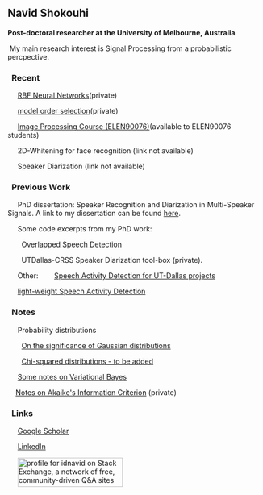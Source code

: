 ## Navid Shokouhi
**Post-doctoral researcher at the University of Melbourne, Australia**

&nbsp;My main research interest is Signal Processing from a probabilistic percpective.


### &nbsp;&nbsp;Recent
&nbsp;&nbsp;&nbsp;&nbsp; [RBF Neural Networks](https://github.com/idnavid/RBFadapt)(private)

&nbsp;&nbsp;&nbsp;&nbsp; [model order selection](https://github.com/idnavid/selectOrder/blob/master/notes/readme.md)(private)

&nbsp;&nbsp;&nbsp;&nbsp; [Image Processing Course (ELEN90076)](https://github.com/idnavid/imageprocessing_elen90076)(available to ELEN90076 students)

&nbsp;&nbsp;&nbsp;&nbsp; 2D-Whitening for face recognition (link not available)

&nbsp;&nbsp;&nbsp;&nbsp; Speaker Diarization (link not available)



### &nbsp;&nbsp;Previous Work
&nbsp;&nbsp;&nbsp;&nbsp; PhD dissertation: Speaker Recognition and Diarization in Multi-Speaker Signals. A link to my dissertation can be found [here](https://github.com/idnavid/dissertation/blob/master/SHOKOUHI-DISSERTATION-2017-rev3.pdf). 

&nbsp;&nbsp;&nbsp;&nbsp; Some code excerpts from my PhD work: 

&nbsp;&nbsp;&nbsp;&nbsp;&nbsp;&nbsp; [Overlapped Speech Detection](https://github.com/idnavid/pyknograms)

&nbsp;&nbsp;&nbsp;&nbsp;&nbsp;&nbsp; UTDallas-CRSS Speaker Diarization tool-box (private). 

&nbsp;&nbsp;&nbsp;&nbsp; Other: 
&nbsp;&nbsp;&nbsp;&nbsp;&nbsp;&nbsp; [Speech Activity Detection for UT-Dallas projects](https://github.com/idnavid/speech_activity_detection)

&nbsp;&nbsp;&nbsp;&nbsp; [light-weight Speech Activity Detection](https://github.com/idnavid/py_vad_tool)



### &nbsp;&nbsp;Notes
&nbsp;&nbsp;&nbsp;&nbsp; Probability distributions

&nbsp;&nbsp;&nbsp;&nbsp;&nbsp;&nbsp; [On the significance of Gaussian distributions](https://github.com/idnavid/misc/blob/master/Gaussian_approximation.md)

&nbsp;&nbsp;&nbsp;&nbsp;&nbsp;&nbsp; [Chi-squared distributions - to be added](NA)

&nbsp;&nbsp;&nbsp;&nbsp; [Some notes on Variational Bayes](https://github.com/idnavid/misc/blob/master/variationalbayes_doc1.ipynb)

&nbsp;&nbsp;&nbsp;&nbsp;[Notes on Akaike's Information Criterion](https://github.com/idnavid/selectOrder/blob/master/docs/deriving_aic/deriving_aic.pdf) (private)




### &nbsp;&nbsp;Links

 &nbsp;&nbsp;&nbsp;&nbsp; [Google Scholar](https://scholar.google.com/citations?user=DHxzPt8AAAAJ&hl=en&oi=ao)

 &nbsp;&nbsp;&nbsp;&nbsp; [LinkedIn](https://www.linkedin.com/in/navidshokouhi/)
 
 &nbsp;&nbsp;&nbsp;&nbsp; <a href="https://stackexchange.com/users/1800970/idnavid"><img src="https://stackexchange.com/users/flair/1800970.png" width="208" height="58" alt="profile for idnavid on Stack Exchange, a network of free, community-driven Q&amp;A sites" title="profile for idnavid on Stack Exchange, a network of free, community-driven Q&amp;A sites" /></a>
